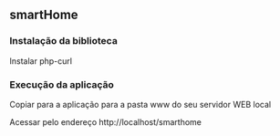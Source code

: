 ## smartHome

### Instalação da biblioteca
Instalar php-curl

### Execução da aplicação
Copiar para a aplicação para a pasta www do seu servidor WEB local

Acessar pelo endereço http://localhost/smarthome